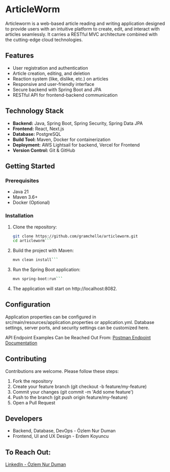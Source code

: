 # ArticleWorm

Articleworm is a web-based article reading and writing application designed to provide users with an intuitive platform to create, edit, and interact with articles seamlessly. It carries a RESTful MVC architecture combined with the cutting-edge cloud technologies. 

## Features

- User registration and authentication
- Article creation, editing, and deletion
- Reaction system (like, dislike, etc.) on articles
- Responsive and user-friendly interface
- Secure backend with Spring Boot and JPA
- RESTful API for frontend-backend communication

## Technology Stack

- **Backend:** Java, Spring Boot, Spring Security, Spring Data JPA
- **Frontend:** React, Next.js
- **Database:** PostgreSQL
- **Build Tool:** Maven, Docker for containerization
- **Deployment:** AWS Lightsail for backend, Vercel for Frontend
- **Version Control:** Git & GitHub

## Getting Started

### Prerequisites

- Java 21
- Maven 3.6+
- Docker (Optional)

### Installation

1. Clone the repository:

   ```bash
   git clone https://github.com/gramchelle/articleworm.git
   cd articleworm```
   
2. Build the project with Maven:
   ```bash
   mvn clean install```
3. Run the Spring Boot application:
   ```bash
   mvn spring-boot:run```
4. The application will start on http://localhost:8082.

## Configuration
Application properties can be configured in src/main/resources/application.properties or application.yml.
Database settings, server ports, and security settings can be customized here.

API Endpoint Examples Can be Reached Out From:
[Postman Endpoint Documentation](https://documenter.getpostman.com/view/37170721/2sB2qi9y6f)

## Contributing
Contributions are welcome. Please follow these steps:
1. Fork the repository
2. Create your feature branch (git checkout -b feature/my-feature)
3. Commit your changes (git commit -m 'Add some feature')
4. Push to the branch (git push origin feature/my-feature)
5. Open a Pull Request

## Developers
* Backend, Database, DevOps  - Özlem Nur Duman
* Frontend, UI and UX Design - Erdem Koyuncu

## To Reach Out:
[LinkedIn - Özlem Nur Duman](https://linkedin.com/in/ozlemnurduman)






